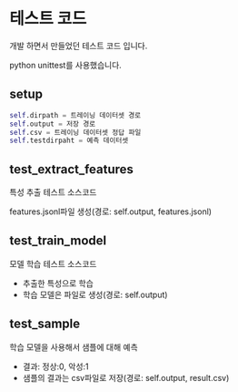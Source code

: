 # 테스트 코드

개발 하면서 만들었던 테스트 코드 입니다. <br/>

python unittest를 사용했습니다.



## setup

```python
self.dirpath = 트레이닝 데이터셋 경로
self.output = 저장 경로
self.csv = 트레이닝 데이터셋 정답 파일
self.testdirpaht = 예측 데이터셋 
```



## test_extract_features

특성 추출 테스트 소스코드 <br/>

features.jsonl파일 생성(경로: self.output, features.jsonl)



## test_train_model

모델 학습 테스트 소스코드 <br/>

* 추출한 특성으로 학습 
* 학습 모델은 파일로 생성(경로: self.output)



## test_sample

학습 모델을 사용해서 샘플에 대해 예측

* 결과: 정상:0, 악성:1
* 샘플의 결과는 csv파일로 저장(경로: self.output, result.csv)

